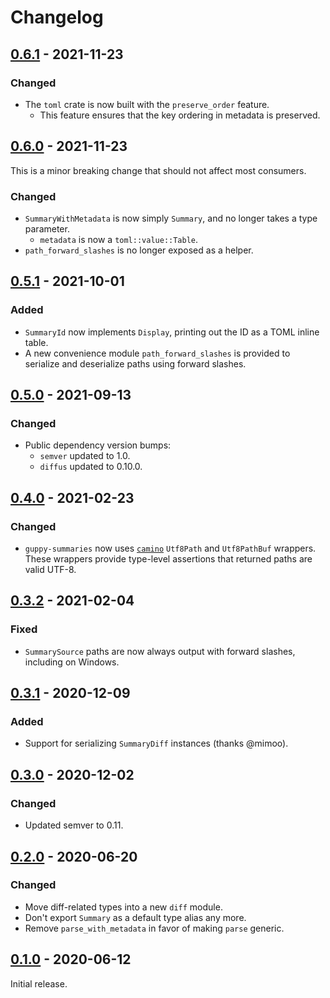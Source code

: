 # Changelog

## [0.6.1] - 2021-11-23

### Changed

- The `toml` crate is now built with the `preserve_order` feature.
  - This feature ensures that the key ordering in metadata is preserved.

## [0.6.0] - 2021-11-23

This is a minor breaking change that should not affect most consumers.

### Changed

- `SummaryWithMetadata` is now simply `Summary`, and no longer takes a type parameter.
  - `metadata` is now a `toml::value::Table`.
- `path_forward_slashes` is no longer exposed as a helper.

## [0.5.1] - 2021-10-01

### Added

- `SummaryId` now implements `Display`, printing out the ID as a TOML inline table.
- A new convenience module `path_forward_slashes` is provided to serialize and deserialize paths using
  forward slashes.

## [0.5.0] - 2021-09-13

### Changed

- Public dependency version bumps:
  - `semver` updated to 1.0.
  - `diffus` updated to 0.10.0.

## [0.4.0] - 2021-02-23

### Changed

- `guppy-summaries` now uses [`camino`](https://crates.io/crates/camino) `Utf8Path` and `Utf8PathBuf` wrappers. These
  wrappers provide type-level assertions that returned paths are valid UTF-8.

## [0.3.2] - 2021-02-04

### Fixed

- `SummarySource` paths are now always output with forward slashes, including on Windows.

## [0.3.1] - 2020-12-09

### Added

- Support for serializing `SummaryDiff` instances (thanks @mimoo).

## [0.3.0] - 2020-12-02

### Changed

- Updated semver to 0.11.

## [0.2.0] - 2020-06-20

### Changed

- Move diff-related types into a new `diff` module.
- Don't export `Summary` as a default type alias any more.
- Remove `parse_with_metadata` in favor of making `parse` generic.

## [0.1.0] - 2020-06-12

Initial release.

[0.6.1]: https://github.com/facebookincubator/cargo-guppy/releases/tag/guppy-summaries-0.6.1
[0.6.0]: https://github.com/facebookincubator/cargo-guppy/releases/tag/guppy-summaries-0.6.0
[0.5.1]: https://github.com/facebookincubator/cargo-guppy/releases/tag/guppy-summaries-0.5.1
[0.5.0]: https://github.com/facebookincubator/cargo-guppy/releases/tag/guppy-summaries-0.5.0
[0.4.0]: https://github.com/facebookincubator/cargo-guppy/releases/tag/guppy-summaries-0.4.0
[0.3.2]: https://github.com/facebookincubator/cargo-guppy/releases/tag/guppy-summaries-0.3.2
[0.3.1]: https://github.com/facebookincubator/cargo-guppy/releases/tag/guppy-summaries-0.3.1
[0.3.0]: https://github.com/facebookincubator/cargo-guppy/releases/tag/guppy-summaries-0.3.0
[0.2.0]: https://github.com/facebookincubator/cargo-guppy/releases/tag/guppy-summaries-0.2.0
[0.1.0]: https://github.com/facebookincubator/cargo-guppy/releases/tag/guppy-summaries-0.1.0

